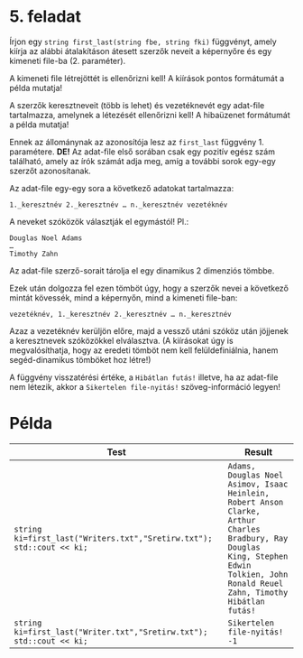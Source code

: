 # 5. feladat

Írjon egy `string first_last(string fbe, string fki)` függvényt, amely kiírja az alábbi átalakításon átesett szerzők neveit a képernyőre és egy kimeneti file-ba (2. paraméter).

A kimeneti file létrejöttét is ellenőrizni kell! A kiírások pontos formátumát a példa mutatja!

A szerzők keresztneveit (több is lehet) és vezetéknevét egy adat-file tartalmazza, amelynek a létezését ellenőrizni kell! A hibaüzenet formátumát a példa mutatja!

Ennek az állománynak az azonosítója lesz az `first_last` függvény 1. paramétere.
**DE!** Az adat-file első sorában csak egy pozitív egész szám található, amely az írók számát adja meg, amíg a további sorok egy-egy szerzőt azonosítanak.

Az adat-file egy-egy sora a következő adatokat tartalmazza:

```
1._keresztnév 2._keresztnév … n._keresztnév vezetéknév
```

A neveket szóközök választják el egymástól! Pl.:

```
Douglas Noel Adams
…
Timothy Zahn
```

Az adat-file szerző-sorait tárolja el egy dinamikus 2 dimenziós tömbbe.

Ezek után dolgozza fel ezen tömböt úgy, hogy a szerzők nevei a következő mintát
kövessék, mind a képernyőn, mind a kimeneti file-ban:

```
vezetéknév, 1._keresztnév 2._keresztnév … n._keresztnév
```

Azaz a vezetéknév kerüljön előre, majd a vessző utáni szóköz után jöjjenek a
keresztnevek szóközökkel elválasztva. (A kiírásokat úgy is megvalósíthatja, hogy az eredeti tömböt nem kell felüldefiniálnia, hanem segéd-dinamikus tömböket hoz létre!)

A függvény visszatérési értéke, a `Hibátlan futás!` illetve, ha az adat-file nem létezik, akkor a `Sikertelen file-nyitás!` szöveg-információ legyen!

# Példa

| Test                                                                         | Result                                                                                                                                                                                                                                       |
| ---------------------------------------------------------------------------- | -------------------------------------------------------------------------------------------------------------------------------------------------------------------------------------------------------------------------------------------- |
| `string ki=first_last("Writers.txt","Sretirw.txt");` <br> `std::cout << ki;` | `Adams, Douglas Noel` <br> `Asimov, Isaac` <br> `Heinlein, Robert Anson` <br> `Clarke, Arthur Charles` <br> `Bradbury, Ray Douglas` <br> `King, Stephen Edwin` <br> `Tolkien, John Ronald Reuel` <br> `Zahn, Timothy` <br> `Hibátlan futás!` |
| `string ki=first_last("Writer.txt","Sretirw.txt");` <br> `std::cout << ki;`  | `Sikertelen file-nyitás!` <br> `-1`                                                                                                                                                                                                          |
